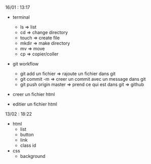 16/01 : 13:17

- terminal
  - ls => list
  - cd => change directory
  - touch => create file
  - mkdir => make directory
  - mv => move
  - cp => copier/coller


- git workflow
  - git add un fichier => rajoute un fichier dans git
  - git commit -m => creer un commit avec un message dans git
  - git push origin master => prend ce qui est dans git => github

- creer un fichier html
- editier un fichier html

13/02 : 18:22

- html
  - list
  - button
  - link
  - class id
- css
  - background
